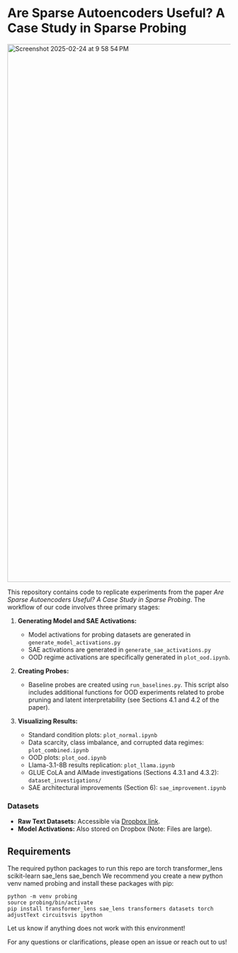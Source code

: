 # Are Sparse Autoencoders Useful? A Case Study in Sparse Probing
<img width="1213" alt="Screenshot 2025-02-24 at 9 58 54 PM" src="https://github.com/user-attachments/assets/09a20f0b-9f45-4382-b6c2-e70bba6c17db" />

This repository contains code to replicate experiments from the paper *Are Sparse Autoencoders Useful? A Case Study in Sparse Probing*. The workflow of our code involves three primary stages:

1. **Generating Model and SAE Activations:**
   - Model activations for probing datasets are generated in `generate_model_activations.py`
   - SAE activations are generated in `generate_sae_activations.py`
   - OOD regime activations are specifically generated in `plot_ood.ipynb`.

2. **Creating Probes:**
   - Baseline probes are created using `run_baselines.py`. This script also includes additional functions for OOD experiments related to probe pruning and latent interpretability (see Sections 4.1 and 4.2 of the paper).

3. **Visualizing Results:**
   - Standard condition plots: `plot_normal.ipynb`
   - Data scarcity, class imbalance, and corrupted data regimes: `plot_combined.ipynb`
   - OOD plots: `plot_ood.ipynb`
   - Llama-3.1-8B results replication: `plot_llama.ipynb`
   - GLUE CoLA and AIMade investigations (Sections 4.3.1 and 4.3.2): `dataset_investigations/`
   - SAE architectural improvements (Section 6): `sae_improvement.ipynb`

### Datasets
- **Raw Text Datasets:** Accessible via [Dropbox link](https://www.dropbox.com/scl/fo/lvajx9100jsy3h9cvis7q/AIocXXICIwHsz-HsXSekC3Y?rlkey=tq7td61h1fufm01cbdu2oqsb5&st=aorlnph5&dl=0).
- **Model Activations:** Also stored on Dropbox (Note: Files are large).

## Requirements
The required python packages to run this repo are
torch transformer_lens scikit-learn sae_lens sae_bench
We recommend you create a new python venv named probing and install these packages with pip:

```
python -m venv probing
source probing/bin/activate
pip install transformer_lens sae_lens transformers datasets torch adjustText circuitsvis ipython
```
Let us know if anything does not work with this environment!


For any questions or clarifications, please open an issue or reach out to us!

```

